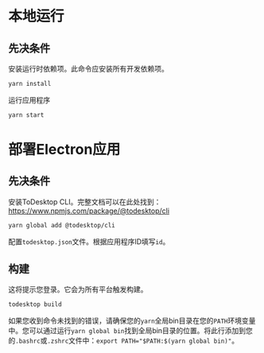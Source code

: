 # 本地运行

## 先决条件

安装运行时依赖项。此命令应安装所有开发依赖项。

```bash
yarn install
```

运行应用程序

```bash
yarn start
```

# 部署Electron应用

## 先决条件

安装ToDesktop CLI。完整文档可以在此处找到：https://www.npmjs.com/package/@todesktop/cli

```bash
yarn global add @todesktop/cli
```

配置`todesktop.json`文件。根据应用程序ID填写`id`。

## 构建

这将提示您登录。它会为所有平台触发构建。

```bash
todesktop build
```

如果您收到命令未找到的错误，请确保您的`yarn`全局bin目录在您的`PATH`环境变量中。您可以通过运行`yarn global bin`找到全局bin目录的位置。将此行添加到您的`.bashrc`或`.zshrc`文件中：`export PATH="$PATH:$(yarn global bin)"`。
